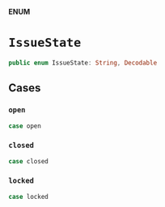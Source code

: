 **ENUM**

# `IssueState`

```swift
public enum IssueState: String, Decodable
```

## Cases
### `open`

```swift
case open
```

### `closed`

```swift
case closed
```

### `locked`

```swift
case locked
```

